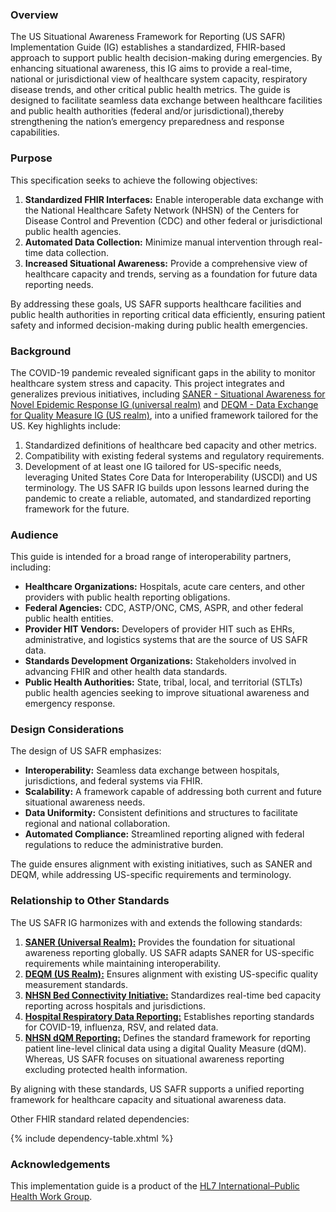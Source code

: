 ### Overview

The US Situational Awareness Framework for Reporting (US SAFR) Implementation Guide (IG) establishes a standardized, FHIR-based approach to support public health 
decision-making during emergencies. By enhancing situational awareness, this IG aims to provide a real-time, national or jurisdictional view of healthcare system capacity, 
respiratory disease trends, and other critical public health metrics. The guide is designed to facilitate seamless data exchange between healthcare facilities and
public health authorities (federal and/or jurisdictional),thereby strengthening the nation’s emergency preparedness and response capabilities.


### Purpose ###

This specification seeks to achieve the following objectives:

1. **Standardized FHIR Interfaces:** Enable interoperable data exchange with the National Healthcare Safety Network (NHSN) of the Centers for Disease Control and Prevention (CDC) and other federal or jurisdictional public health agencies.
2. **Automated Data Collection:** Minimize manual intervention through real-time data collection.
3. **Increased Situational Awareness:** Provide a comprehensive view of healthcare capacity and trends, serving as a foundation for future data reporting needs. 

By addressing these goals, US SAFR supports healthcare facilities and public health authorities in reporting critical data efficiently, ensuring patient safety and informed decision-making 
during public health emergencies. 

### Background ###
The COVID-19 pandemic revealed significant gaps in the ability to monitor healthcare system stress and capacity. This project integrates and generalizes previous initiatives, 
including [SANER - Situational Awareness for Novel Epidemic Response IG (universal realm)](https://build.fhir.org/ig/HL7/fhir-saner/index.html) and 
[DEQM - Data Exchange for Quality Measure IG (US realm)]({{site.data.fhir.ver.deqm}}/index.html), into a unified framework tailored for the US. Key highlights include:

1. Standardized definitions of healthcare bed capacity and other metrics.
2. Compatibility with existing federal systems and regulatory requirements.
3. Development of at least one IG tailored for US-specific needs, leveraging United States Core Data for Interoperability (USCDI) and US terminology. The US SAFR IG builds upon lessons 
learned during the pandemic to create a reliable, automated, and standardized reporting framework for the future.


### Audience ###
This guide is intended for a broad range of interoperability partners, including:

- **Healthcare Organizations:** Hospitals, acute care centers, and other providers with public health reporting obligations.
- **Federal Agencies:** CDC, ASTP/ONC, CMS, ASPR, and other federal public health entities.
- **Provider HIT Vendors:** Developers of provider HIT such as EHRs, administrative, and logistics systems that are the source of US SAFR data.
- **Standards Development Organizations:** Stakeholders involved in advancing FHIR and other health data standards.
- **Public Health Authorities:** State, tribal, local, and territorial (STLTs) public health agencies seeking to improve situational awareness and emergency response.

### Design Considerations ###
The design of US SAFR emphasizes:

- **Interoperability:** Seamless data exchange between hospitals, jurisdictions, and federal systems via FHIR.
- **Scalability:** A framework capable of addressing both current and future situational awareness needs.
- **Data Uniformity:** Consistent definitions and structures to facilitate regional and national collaboration.
- **Automated Compliance:** Streamlined reporting aligned with federal regulations to reduce the administrative burden.

The guide ensures alignment with existing initiatives, such as SANER and DEQM, while addressing US-specific requirements and terminology.

### Relationship to Other Standards ###

The US SAFR IG harmonizes with and extends the following standards:

1. **[SANER (Universal Realm):](https://build.fhir.org/ig/HL7/fhir-saner/index.html)** Provides the foundation for situational awareness reporting globally. US SAFR adapts SANER for US-specific requirements while maintaining interoperability.
2. **[DEQM (US Realm):]({{site.data.fhir.ver.deqm}}/index.html)** Ensures alignment with existing US-specific quality measurement standards.
3. **[NHSN Bed Connectivity Initiative:](https://www.cdc.gov/nhsn/bed-capacity/index.html)** Standardizes real-time bed capacity reporting across hospitals and jurisdictions.
4. **[Hospital Respiratory Data Reporting:](https://www.cdc.gov/nhsn/psc/hospital-respiratory-reporting.html)** Establishes reporting standards for COVID-19, influenza, RSV, and related data.
5. **[NHSN dQM Reporting:](http://hl7.org/fhir/us/nhsn-dqm/ImplementationGuide/hl7.fhir.us.nhsn-dqm)** Defines the standard framework for reporting patient line-level clinical data using a digital Quality Measure (dQM). Whereas, US SAFR focuses on situational awareness reporting excluding protected health information.

By aligning with these standards, US SAFR supports a unified reporting framework for healthcare capacity and situational awareness data.

Other FHIR standard related dependencies:

{% include dependency-table.xhtml %}

### Acknowledgements ###

This implementation guide is a product of the [HL7 International–Public Health Work Group](http://www.hl7.org/Special/committees/pher/).

 




